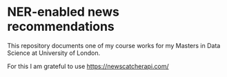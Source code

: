# NER-enabled news recommendations

This repository documents one of my course works for my Masters in Data Science at University of London.

For this I am grateful to use https://newscatcherapi.com/  

